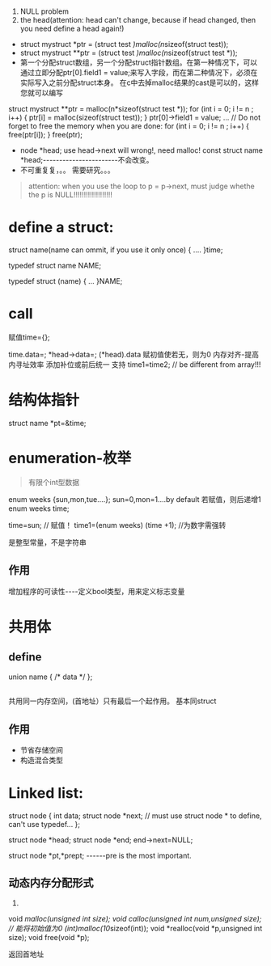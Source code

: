 # 

1. NULL problem
2. the head(attention: head can't change, because if head changed, then you need define a head again!)


- struct mystruct *ptr = (struct test *)malloc(n*sizeof(struct test));
- struct mystruct **ptr = (struct test *)malloc(n*sizeof(struct test *));
- 第一个分配struct数组，另一个分配struct指针数组。在第一种情况下，可以通过立即分配ptr[0].field1 = value;来写入字段，而在第二种情况下，必须在实际写入之前分配struct本身。
在c中去掉malloc结果的cast是可以的，这样您就可以编写

struct mystruct **ptr = malloc(n*sizeof(struct test *));
for (int i = 0; i != n ; i++) {
    ptr[i] = malloc(sizeof(struct test));
}
ptr[0]->field1 = value;
...
// Do not forget to free the memory when you are done:
for (int i = 0; i != n ; i++) {
    free(ptr[i]);
}
free(ptr);


- node *head; use head->next will wrong!, need malloc!
const struct name *head;-----------------------不会改变。
- 不可重复复，。。 需要研究。。。



> attention: when you use the loop to p = p->next, must judge whethe the p is NULL!!!!!!!!!!!!!!!!!!!

# define a struct:

struct name(name can ommit, if you use it only once)
{
    ....
}time;

typedef struct name NAME;

typedef struct (name)
{
    ...
}NAME;


# call
赋值time={};

time.data=;
*head->data=;
(*head).data
赋初值使若无，则为0
内存对齐-提高内寻址效率 添加补位或前后统一
支持 time1=time2; // be different from array!!!


# 结构体指针

struct name *pt=&time;



# enumeration-枚举

> 有限个int型数据

enum weeks {sun,mon,tue....};  sun=0,mon=1....by default 
若赋值，则后递增1
enum weeks time;

time=sun;  // 赋值！
time1=(enum weeks) (time +1); //为数字需强转

是整型常量，不是字符串


## 作用

增加程序的可读性----定义bool类型，用来定义标志变量

# 共用体
## define
union name
{
    /* data */
};
##
共用同一内存空间，(首地址）只有最后一个起作用。
基本同struct
## 作用
- 节省存储空间
- 构造混合类型


# Linked list:

struct node
{
    int data;
    struct node *next;  // must use struct node * to define, can't use typedef...
};

struct node *head;
struct node *end;
end->next=NULL;


struct node *pt,*prept;    ------pre is the most important.

## 动态内存分配形式

1. 
void *malloc(unsigned int size);
void *calloc(unsigned int num,unsigned size); // 能将初始值为0
(int*)malloc(10*sizeof(int));
void *realloc(void *p,unsigned int size); 
void free(void *p);

返回首地址
